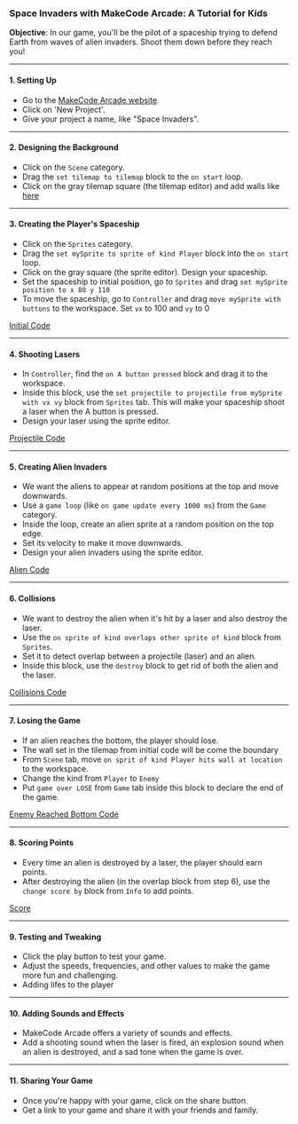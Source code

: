 
### Space Invaders with MakeCode Arcade: A Tutorial for Kids

**Objective**: In our game, you'll be the pilot of a spaceship trying to defend Earth from waves of alien invaders. Shoot them down before they reach you!

----------

#### 1. **Setting Up**

-   Go to the [MakeCode Arcade website](https://arcade.makecode.com/).
-   Click on 'New Project'.
-   Give your project a name, like "Space Invaders".

----------

#### 2. **Designing the Background**

-   Click on the `Scene` category.
-   Drag the `set tilemap to tilemap` block to the `on start` loop.
-   Click on the gray tilemap square (the tilemap editor) and add walls like [here](https://github.com/t2o2/makecode-space-invader/blob/main/imgs/wall.png?raw=true) 

----------

#### 3. **Creating the Player's Spaceship**

-   Click on the `Sprites` category.
-   Drag the `set mySprite to sprite of kind Player` block into the `on start` loop.
-   Click on the gray square (the sprite editor). Design your spaceship.
-   Set the spaceship to initial position, go to `Sprites` and drag `set mySprite position to x 80 y 110`
-   To move the spaceship, go to `Controller` and drag `move mySprite with buttons` to the workspace. Set `vx` to 100 and `vy` to 0

[Initial Code](https://github.com/t2o2/makecode-space-invader/blob/main/imgs/on_start.png?raw=true)

----------

#### 4. **Shooting Lasers**

-   In `Controller`, find the `on A button pressed` block and drag it to the workspace.
-   Inside this block, use the `set projectile to projectile from mySprite with vx vy` block from `Sprites` tab. This will make your spaceship shoot a laser when the A button is pressed.
-   Design your laser using the sprite editor.

[Projectile Code](https://github.com/t2o2/makecode-space-invader/blob/main/imgs/projectile.png?raw=true)


----------

#### 5. **Creating Alien Invaders**

-   We want the aliens to appear at random positions at the top and move downwards.
-   Use a `game loop` (like `on game update every 1000 ms`) from the `Game` category.
-   Inside the loop, create an alien sprite at a random position on the top edge.
-   Set its velocity to make it move downwards.
-   Design your alien invaders using the sprite editor.

[Alien Code](https://github.com/t2o2/makecode-space-invader/blob/main/imgs/invaders.png?raw=true)

----------

#### 6. **Collisions**

-   We want to destroy the alien when it's hit by a laser and also destroy the laser.
-   Use the `on sprite of kind overlaps other sprite of kind` block from `Sprites`.
-   Set it to detect overlap between a projectile (laser) and an alien.
-   Inside this block, use the `destroy` block to get rid of both the alien and the laser.

[Collisions Code](https://github.com/t2o2/makecode-space-invader/blob/main/imgs/collision.png?raw=true)

----------

#### 7. **Losing the Game**

-   If an alien reaches the bottom, the player should lose.
-   The wall set in the tilemap from initial code will be come the boundary
-   From `Scene` tab, move `on sprit of kind Player hits wall at location` to the workspace.
-   Change the kind from `Player` to `Enemy`
-   Put `game over LOSE` from `Game` tab inside this block to declare the end of the game.

[Enemy Reached Bottom Code](https://github.com/t2o2/makecode-space-invader/blob/main/imgs/reach_bottom.png?raw=true)

----------

#### 8. **Scoring Points**

-   Every time an alien is destroyed by a laser, the player should earn points.
-   After destroying the alien (in the overlap block from step 6), use the `change score by` block from `Info` to add points.

[Score](https://github.com/t2o2/makecode-space-invader/blob/main/imgs/score.png?raw=true)

----------

#### 9. **Testing and Tweaking**

-   Click the play button to test your game.
-   Adjust the speeds, frequencies, and other values to make the game more fun and challenging.
-   Adding lifes to the player

----------

#### 10. **Adding Sounds and Effects**

-   MakeCode Arcade offers a variety of sounds and effects.
-   Add a shooting sound when the laser is fired, an explosion sound when an alien is destroyed, and a sad tone when the game is over.

----------

#### 11. **Sharing Your Game**

-   Once you're happy with your game, click on the share button.
-   Get a link to your game and share it with your friends and family.